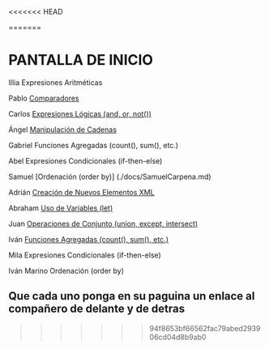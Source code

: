 <<<<<<< HEAD


=======
# PANTALLA DE INICIO #

Illia	        Expresiones Aritméticas

Pablo	        [Comparadores](./docs/PCB.md)

Carlos	        [Expresiones Lógicas (and, or, not())](./docs/carlosHdz.md)

Ángel	        [Manipulación de Cadenas](./docs/AGP.MD)

Gabriel	        Funciones Agregadas (count(), sum(), etc.)

Abel	        Expresiones Condicionales (if-then-else)

Samuel	        [Ordenación (order by)] (./docs/SamuelCarpena.md)

Adrián	        [Creación de Nuevos Elementos XML](./docs/asdrian.md)

Abraham	        [Uso de Variables (let)](./docs/AbrahamLG.md)

Juan	        [Operaciones de Conjunto (union, except, intersect)](./docs/JuanMt.md)

Iván	        [Funciones Agregadas (count(), sum(), etc.)](./docs/funciones-agregadas-IvanRodriguez.md)

Mila	        Expresiones Condicionales (if-then-else)

Iván Marino	    Ordenación (order by)


## Que cada uno ponga en su paguina un enlace al compañero de delante y de detras
>>>>>>> 94f8653bf66562fac79abed293906cd04d8b9ab0